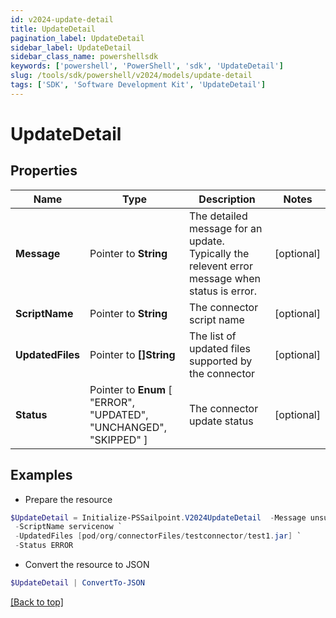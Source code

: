 ```yaml
---
id: v2024-update-detail
title: UpdateDetail
pagination_label: UpdateDetail
sidebar_label: UpdateDetail
sidebar_class_name: powershellsdk
keywords: ['powershell', 'PowerShell', 'sdk', 'UpdateDetail'] 
slug: /tools/sdk/powershell/v2024/models/update-detail
tags: ['SDK', 'Software Development Kit', 'UpdateDetail']
---
```



# UpdateDetail

## Properties

Name | Type | Description | Notes
------------ | ------------- | ------------- | -------------
**Message** |  Pointer to **String** | The detailed message for an update. Typically the relevent error message when status is error. | [optional] 
**ScriptName** |  Pointer to **String** | The connector script name | [optional] 
**UpdatedFiles** |  Pointer to **[]String** | The list of updated files supported by the connector | [optional] 
**Status** |  Pointer to  **Enum** [  "ERROR",    "UPDATED",    "UNCHANGED",    "SKIPPED" ] | The connector update status | [optional] 

## Examples

- Prepare the resource
```powershell
$UpdateDetail = Initialize-PSSailpoint.V2024UpdateDetail  -Message unsupported xsd version, please ensure latest xsd version http://www.sailpoint.com/xsd/sailpoint_form_2_0.xsd is used for source config `
 -ScriptName servicenow `
 -UpdatedFiles [pod/org/connectorFiles/testconnector/test1.jar] `
 -Status ERROR
```

- Convert the resource to JSON
```powershell
$UpdateDetail | ConvertTo-JSON
```


[[Back to top]](#) 


